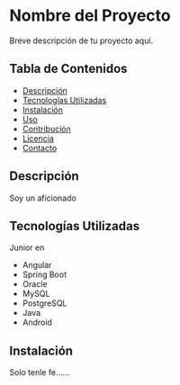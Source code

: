# Nombre del Proyecto

Breve descripción de tu proyecto aquí.

## Tabla de Contenidos

- [Descripción](#descripción)
- [Tecnologías Utilizadas](#tecnologías-utilizadas)
- [Instalación](#instalación)
- [Uso](#uso)
- [Contribución](#contribución)
- [Licencia](#licencia)
- [Contacto](#contacto)

## Descripción

Soy un aficionado 

## Tecnologías Utilizadas

Junior en

- Angular
- Spring Boot
- Oracle
- MySQL
- PostgreSQL
- Java
- Android



## Instalación

Solo tenle fe......



